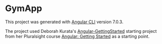 # GymApp

This project was generated with [Angular CLI](https://github.com/angular/angular-cli) version 7.0.3. 

The project used Deborah Kurata's [Angular-GettingStarted](https://github.com/DeborahK/Angular-GettingStarted) starting project from her Pluralsight course [Angular: Getting Started](https://app.pluralsight.com/library/courses/angular-2-getting-started-update/table-of-contents) as a starting point.